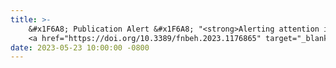```yaml
---
title: >-
    &#x1F6A8; Publication Alert &#x1F6A8; "<strong>Alerting attention is sufficient to induce a phase-dependent behavior that can be predicted by frontal EEG</strong>" has been aceepted for publication at <em>Frontiers in Behavioral Neuroscience</em>.
    <a href="https://doi.org/10.3389/fnbeh.2023.1176865" target="_blank">Full Text <i class="fas fa-angle-double-right"></i></a>
date: 2023-05-23 10:00:00 -0800
---
```

